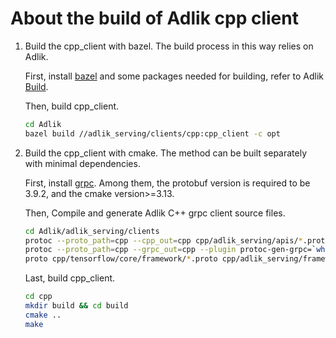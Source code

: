 # About the build of Adlik cpp client

1. Build the cpp_client with bazel. The build process in this way relies on Adlik.

    First, install [bazel](https://docs.bazel.build/install.html) and some packages needed for building, refer to Adlik [Build](https://github.com/Adlik/Adlik#build).

    Then, build cpp_client.

    ```sh
    cd Adlik
    bazel build //adlik_serving/clients/cpp:cpp_client -c opt
    ```

2. Build the cpp_client with cmake. The method can be built separately with minimal dependencies.

    First, install [grpc](https://grpc.io/docs/languages/cpp/quickstart/#install-grpc). Among them, the protobuf
    version is required to be 3.9.2, and the cmake version>=3.13.

    Then, Compile and generate Adlik C++ grpc client source files.

    ```sh
    cd Adlik/adlik_serving/clients
    protoc --proto_path=cpp --cpp_out=cpp cpp/adlik_serving/apis/*.proto cpp/tensorflow/core/framework/*.proto cpp/adlik_serving/framework/domain/*.proto
    protoc --proto_path=cpp --grpc_out=cpp --plugin protoc-gen-grpc=`which grpc_cpp_plugin` cpp/adlik_serving/apis/*.
    proto cpp/tensorflow/core/framework/*.proto cpp/adlik_serving/framework/domain/*.proto
    ```

    Last, build cpp_client.

    ```sh
    cd cpp
    mkdir build && cd build
    cmake ..
    make
    ```
